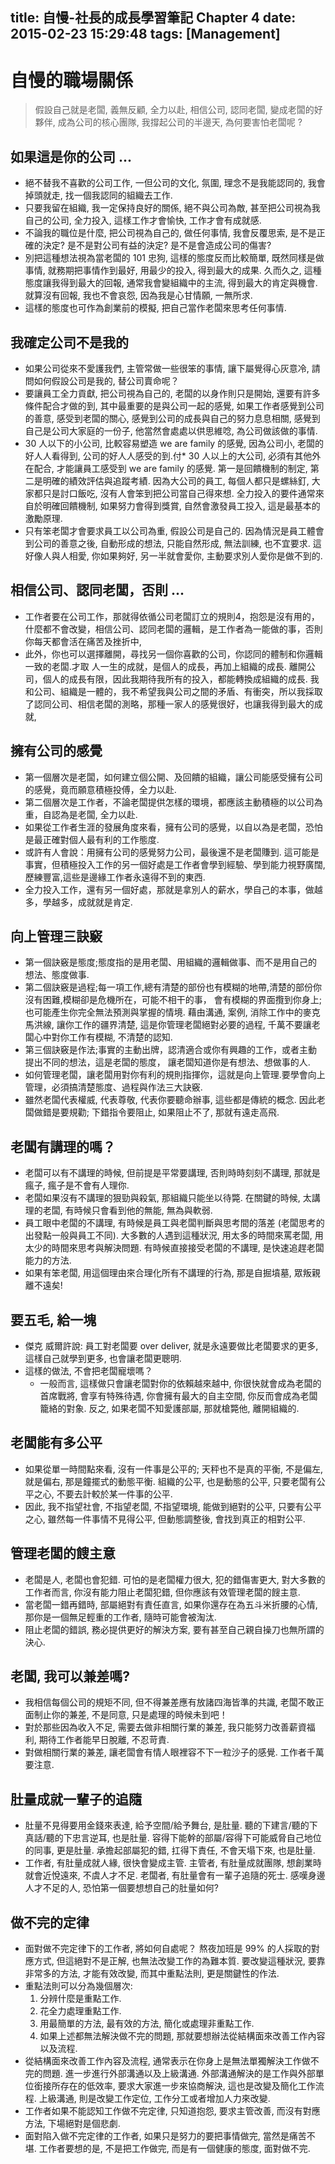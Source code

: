 title: 自慢-社長的成長學習筆記 Chapter 4
date: 2015-02-23 15:29:48
tags: [Management]
---
# 自慢的職場關係 #
<!--more-->
> 假設自己就是老闆, 義無反顧, 全力以赴, 相信公司, 認同老闆,
> 變成老闆的好夥伴, 成為公司的核心團隊,
> 我撐起公司的半邊天, 為何要害怕老闆呢 ?

## 如果這是你的公司 ... ##
* 絕不替我不喜歡的公司工作, 一但公司的文化, 氛圍, 理念不是我能認同的,
  我會掉頭就走, 找一個我認同的組織去工作.
* 只要我留在組織, 我一定保持良好的關係, 絕不與公司為敵, 甚至把公司視為我自己的公司,
  全力投入, 這樣工作才會愉快, 工作才會有成就感.
* 不論我的職位是什麼, 把公司視為自己的, 做任何事情, 我會反覆思索, 是不是正確的決定?
  是不是對公司有益的決定? 是不是會造成公司的傷害?
* 別把這種想法視為當老闆的 101 忠狗, 這樣的態度反而比較簡單, 既然同樣是做事情,
  就務期把事情作到最好, 用最少的投入, 得到最大的成果.
  久而久之, 這種態度讓我得到最大的回報, 通常我會變組織中的主流, 得到最大的肯定與機會.
  就算沒有回報, 我也不會哀怨, 因為我是心甘情願, 一無所求.
* 這樣的態度也可作為創業前的模擬, 把自己當作老闆來思考任何事情.

## 我確定公司不是我的 ##
* 如果公司從來不愛護我們, 主管常做一些很笨的事情, 讓下屬覺得心灰意冷,
  請問如何假設公司是我的, 替公司賣命呢？
* 要讓員工全力貢獻, 把公司視為自己的, 老闆的以身作則只是開始, 還要有許多條件配合才做的到,
  其中最重要的是與公司一起的感覺, 如果工作者感覺到公司的善意, 感受到老闆的關心,
  感覺到公司的成長與自己的努力息息相關, 感覺到自己是公司大家庭的一份子,
  他當然會處處以供思維唸, 為公司做該做的事情.
* 30 人以下的小公司, 比較容易塑造 we are family 的感覺, 因為公司小,
  老闆的好人人看得到, 公司的好人人感受的到.付* 30 人以上的大公司, 必須有其他外在配合, 才能讓員工感受到 we are family 的感覺.
  第一是回饋機制的制定, 第二是明確的績效評估與追蹤考績.
  因為大公司的員工, 每個人都只是螺絲釘, 大家都只是討口飯吃, 沒有人會笨到把公司當自己得來想.
  全力投入的要件通常來自於明確回饋機制, 如果努力會得到獎賞,
  自然會激發員工投入, 這是最基本的激勵原理.
* 只有笨老闆才會要求員工以公司為重, 假設公司是自己的.
  因為情況是員工體會到公司的善意之後, 自動形成的想法, 只能自然形成, 無法訓練, 也不宜要求.
  這好像人與人相愛, 你如果夠好, 另一半就會愛你, 主動要求別人愛你是做不到的.

## 相信公司、認同老闆，否則 ... ##
* 工作者要在公司工作，那就得依循公司老闆訂立的規則4，抱怨是沒有用的，
  什麼都不會改變，相信公司、認同老闆的邏輯，是工作者為一能做的事，否則你每天都會活在痛苦及挫折中,
* 此外，你也可以選擇離開，尋找另一個你喜歡的公司，你認同的體制和你邏輯一致的老闆.才取 人一生的成就，是個人的成長，再加上組織的成長.
  離開公司，個人的成長有限，因此我期待我所有的投入，都能轉換成組織的成長.
  我和公司、組織是一體的，我不希望我與公司之間的矛盾、有衝突，所以我採取了認同公司、相信老闆的測略，那種一家人的感覺很好，也讓我得到最大的成就,

## 擁有公司的感覺
* 第一個層次是老闆，如何建立個公開、及回饋的組織，讓公司能感受擁有公司的感覺，竟而願意積極投傅，全力以赴.
* 第二個層次是工作者，不論老闆提供怎樣的環境，都應該主動積極的以公司為重，自認為是老闆, 全力以赴.
* 如果從工作者生涯的發展角度來看，擁有公司的感覺，以自以為是老闆，恐怕是最正確對個人最有利的工作態度.
* 或許有人會說：用擁有公司的感覺努力公司，最後還不是老闆賺到.
  這可能是事實，但積極投入工作的另一個好處是工作者會學到經驗、學到能力視野廣闊,
  歷練豐富,這些是邊緣工作者永遠得不到的東西.
* 全力投入工作，還有另一個好處，那就是拿別人的薪水，學自己的本事，做越多，學越多，成就就是肯定.

## 向上管理三訣竅 ##
* 第一個訣竅是態度;態度指的是用老闆、用組織的邏輯做事、而不是用自己的想法、態度做事.
* 第二個訣竅是過程;每一項工作,總有清楚的部份也有模糊的地帶,清楚的部份你沒有困難,模糊卻是危機所在，可能不相干的事，
  會有模糊的界面攬到你身上;也可能產生你完全無法預測與掌握的情境.
  藉由溝通, 案例, 消除工作中的麥克馬洪線, 讓你工作的疆界清楚, 這是你管理老闆絕對必要的過程,
  千萬不要讓老闆心中對你工作有模糊, 不清楚的認知.
* 第三個訣竅是作法;事實的主動出牌，認清適合或你有興趣的工作，或者主動提出不同的想法，這是老闆的態度，
  讓老闆知道你是有想法、想做事的人.
* 如何管理老闆，讓老闆用對你有利的規則指揮你，這就是向上管理.要學會向上管理，必須搞清楚態度、過程與作法三大訣竅.
* 雖然老闆代表權威, 代表尊敬, 代表你要聽命辦事, 這些都是傳統的概念.
  因此老闆做錯是要規勸; 下錯指令要阻止, 如果阻止不了, 那就有遠走高飛.

## 老闆有講理的嗎？ ##
* 老闆可以有不講理的時候, 但前提是平常要講理, 否則時時刻刻不講理, 那就是瘋子, 瘋子是不會有人理你.
* 老闆如果沒有不講理的狠勁與殺氣, 那組織只能坐以待斃. 在關鍵的時候, 太講理的老闆, 有時候只會看到他的無能, 無為與軟弱.
* 員工眼中老闆的不講理, 有時候是員工與老闆判斷與思考間的落差 (老闆思考的出發點一般與員工不同).
  大多數的人遇到這種狀況, 用太多的時間來罵老闆, 用太少的時間來思考與解決問題.
  有時候直接接受老闆的不講理, 是快速追趕老闆能力的方法.
* 如果有笨老闆, 用這個理由來合理化所有不講理的行為, 那是自掘墳墓, 眾叛親離不遠矣!

## 要五毛, 給一塊 ##
* 傑克 威爾許說: 員工對老闆要 over deliver, 就是永遠要做比老闆要求的更多, 這樣自己就學到更多, 也會讓老闆更聰明.
* 這樣的做法, 不會把老闆寵壞嗎？
	* 一般而言, 這樣做只會讓老闆對你的依賴越來越中, 你很快就會成為老闆的首席戰將,
  	會享有特殊待遇, 你會擁有最大的自主空間, 你反而會成為老闆籠絡的對象.
  	反之, 如果老闆不知愛護部屬, 那就槍斃他, 離開組織的.

## 老闆能有多公平 ##
* 如果從單一時間點來看, 沒有一件事是公平的; 天秤也不是真的平衡, 不是偏左, 就是偏右, 那是鐘擺式的動態平衡.
  組織的公平, 也是動態的公平, 只要老闆有公平之心, 不要去計較於某一件事的公平.
* 因此, 我不指望社會, 不指望老闆, 不指望環境, 能做到絕對的公平, 只要有公平之心, 雖然每一件事情不見得公平,
  但動態調整後, 會找到真正的相對公平.

## 管理老闆的餿主意 ##
* 老闆是人, 老闆也會犯錯. 可怕的是老闆權力很大, 犯的錯傷害更大, 對大多數的工作者而言,
  你沒有能力阻止老闆犯錯, 但你應該有效管理老闆的餿主意.
* 當老闆一錯再錯時, 部屬絕對有責任直言, 如果你還存在為五斗米折腰的心情,
  那你是一個無足輕重的工作者, 隨時可能會被淘汰.
* 阻止老闆的錯誤, 務必提供更好的解決方案, 要有甚至自己親自操刀也無所謂的決心.

## 老闆, 我可以兼差嗎? ##
* 我相信每個公司的規矩不同, 但不得兼差應有放諸四海皆準的共識,
  老闆不敢正面制止你的兼差, 不是同意, 只是處理的時候未到吧！
* 對於那些因為收入不足, 需要去做非相關行業的兼差, 我只能努力改善薪資福利,
  期待工作者能早日脫離, 不忍苛責.
* 對做相關行業的兼差, 讓老闆會有情人眼裡容不下一粒沙子的感覺.
  工作者千萬要注意.

## 肚量成就一輩子的追隨 ##
* 肚量不見得要用金錢來表達, 給予空間/給予舞台, 是肚量.
  聽的下建言/聽的下真話/聽的下忠言逆耳, 也是肚量.
  容得下能幹的部屬/容得下可能威脅自己地位的同事, 更是肚量.
  承擔起部屬犯的錯, 扛得下責任, 不會天塌下來, 也是肚量.
* 工作者, 有肚量成就人緣, 很快會變成主管.
  主管者, 有肚量成就團隊, 想創業時就會近悅遠來, 不虞人才不足.
  老闆者, 有肚量會有一輩子追隨的死士.
  感嘆身邊人才不足的人, 恐怕第一個要想想自己的肚量如何?

## 做不完的定律 ##
* 面對做不完定律下的工作者, 將如何自處呢？
  熬夜加班是 99% 的人採取的對應方式, 但這絕對不是正解, 也無法改變工作的為難本質.
  要改變這種狀況, 要靠非常多的方法, 才能有效改變, 而其中重點法則, 更是關鍵性的作法.
* 重點法則可以分為幾個層次:
	1. 分辨什麼是重點工作.
	2. 花全力處理重點工作.
	3. 用最簡單的方法, 最有效的方法, 簡化或處理非重點工作.
	4. 如果上述都無法解決做不完的問題, 那就要想辦法從結構面來改善工作內容以及流程.
* 從結構面來改善工作內容及流程, 通常表示在你身上是無法單獨解決工作做不完的問題.
  進一步進行外部溝通以及上級溝通.
  外部溝通解決的是工作與外部單位銜接所存在的低效率, 要求大家進一步來協商解決, 這也是改變及簡化工作流程.
  上級溝通, 則是改變工作定位, 工作分工或者增加人力來改變.
* 工作者如果不能認知工作做不完定律, 只知道抱怨, 要求主管改善, 而沒有對應方法, 下場絕對是個悲劇.
* 面對陷入做不完定律的工作者, 如果只是努力的要把事情做完, 當然是痛苦不堪.
  工作者要想的是, 不是把工作做完, 而是有一個健康的態度, 面對做不完.


